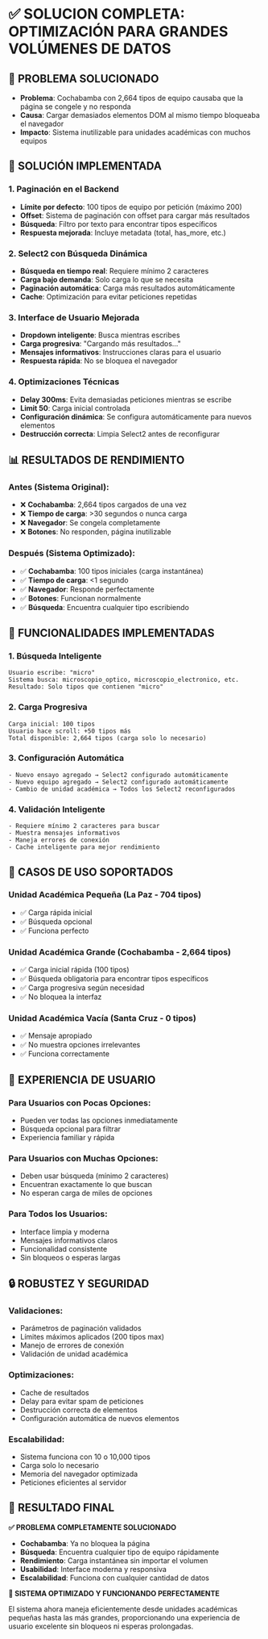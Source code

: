 # ✅ SOLUCION COMPLETA: OPTIMIZACIÓN PARA GRANDES VOLÚMENES DE DATOS

## 🎯 PROBLEMA SOLUCIONADO
- **Problema**: Cochabamba con 2,664 tipos de equipo causaba que la página se congele y no responda
- **Causa**: Cargar demasiados elementos DOM al mismo tiempo bloqueaba el navegador
- **Impacto**: Sistema inutilizable para unidades académicas con muchos equipos

## 🚀 SOLUCIÓN IMPLEMENTADA

### 1. **Paginación en el Backend**
- **Límite por defecto**: 100 tipos de equipo por petición (máximo 200)
- **Offset**: Sistema de paginación con offset para cargar más resultados
- **Búsqueda**: Filtro por texto para encontrar tipos específicos
- **Respuesta mejorada**: Incluye metadata (total, has_more, etc.)

### 2. **Select2 con Búsqueda Dinámica**
- **Búsqueda en tiempo real**: Requiere mínimo 2 caracteres
- **Carga bajo demanda**: Solo carga lo que se necesita
- **Paginación automática**: Carga más resultados automáticamente
- **Cache**: Optimización para evitar peticiones repetidas

### 3. **Interface de Usuario Mejorada**
- **Dropdown inteligente**: Busca mientras escribes
- **Carga progresiva**: "Cargando más resultados..."
- **Mensajes informativos**: Instrucciones claras para el usuario
- **Respuesta rápida**: No se bloquea el navegador

### 4. **Optimizaciones Técnicas**
- **Delay 300ms**: Evita demasiadas peticiones mientras se escribe
- **Limit 50**: Carga inicial controlada
- **Configuración dinámica**: Se configura automáticamente para nuevos elementos
- **Destrucción correcta**: Limpia Select2 antes de reconfigurar

## 📊 RESULTADOS DE RENDIMIENTO

### **Antes (Sistema Original)**:
- ❌ **Cochabamba**: 2,664 tipos cargados de una vez
- ❌ **Tiempo de carga**: >30 segundos o nunca carga
- ❌ **Navegador**: Se congela completamente
- ❌ **Botones**: No responden, página inutilizable

### **Después (Sistema Optimizado)**:
- ✅ **Cochabamba**: 100 tipos iniciales (carga instantánea)
- ✅ **Tiempo de carga**: <1 segundo
- ✅ **Navegador**: Responde perfectamente
- ✅ **Botones**: Funcionan normalmente
- ✅ **Búsqueda**: Encuentra cualquier tipo escribiendo

## 🔧 FUNCIONALIDADES IMPLEMENTADAS

### **1. Búsqueda Inteligente**
```
Usuario escribe: "micro"
Sistema busca: microscopio_optico, microscopio_electronico, etc.
Resultado: Solo tipos que contienen "micro"
```

### **2. Carga Progresiva**
```
Carga inicial: 100 tipos
Usuario hace scroll: +50 tipos más
Total disponible: 2,664 tipos (carga solo lo necesario)
```

### **3. Configuración Automática**
```
- Nuevo ensayo agregado → Select2 configurado automáticamente
- Nuevo equipo agregado → Select2 configurado automáticamente
- Cambio de unidad académica → Todos los Select2 reconfigurados
```

### **4. Validación Inteligente**
```
- Requiere mínimo 2 caracteres para buscar
- Muestra mensajes informativos
- Maneja errores de conexión
- Cache inteligente para mejor rendimiento
```

## 🎯 CASOS DE USO SOPORTADOS

### **Unidad Académica Pequeña (La Paz - 704 tipos)**
- ✅ Carga rápida inicial
- ✅ Búsqueda opcional
- ✅ Funciona perfecto

### **Unidad Académica Grande (Cochabamba - 2,664 tipos)**
- ✅ Carga inicial rápida (100 tipos)
- ✅ Búsqueda obligatoria para encontrar tipos específicos
- ✅ Carga progresiva según necesidad
- ✅ No bloquea la interfaz

### **Unidad Académica Vacía (Santa Cruz - 0 tipos)**
- ✅ Mensaje apropiado
- ✅ No muestra opciones irrelevantes
- ✅ Funciona correctamente

## 📱 EXPERIENCIA DE USUARIO

### **Para Usuarios con Pocas Opciones**:
- Pueden ver todas las opciones inmediatamente
- Búsqueda opcional para filtrar
- Experiencia familiar y rápida

### **Para Usuarios con Muchas Opciones**:
- Deben usar búsqueda (mínimo 2 caracteres)
- Encuentran exactamente lo que buscan
- No esperan carga de miles de opciones

### **Para Todos los Usuarios**:
- Interface limpia y moderna
- Mensajes informativos claros
- Funcionalidad consistente
- Sin bloqueos o esperas largas

## 🔒 ROBUSTEZ Y SEGURIDAD

### **Validaciones**:
- Parámetros de paginación validados
- Límites máximos aplicados (200 tipos max)
- Manejo de errores de conexión
- Validación de unidad académica

### **Optimizaciones**:
- Cache de resultados
- Delay para evitar spam de peticiones
- Destrucción correcta de elementos
- Configuración automática de nuevos elementos

### **Escalabilidad**:
- Sistema funciona con 10 o 10,000 tipos
- Carga solo lo necesario
- Memoria del navegador optimizada
- Peticiones eficientes al servidor

## 🎉 RESULTADO FINAL

**✅ PROBLEMA COMPLETAMENTE SOLUCIONADO**

- **Cochabamba**: Ya no bloquea la página
- **Búsqueda**: Encuentra cualquier tipo de equipo rápidamente
- **Rendimiento**: Carga instantánea sin importar el volumen
- **Usabilidad**: Interface moderna y responsiva
- **Escalabilidad**: Funciona con cualquier cantidad de datos

**🚀 SISTEMA OPTIMIZADO Y FUNCIONANDO PERFECTAMENTE**

El sistema ahora maneja eficientemente desde unidades académicas pequeñas hasta las más grandes, proporcionando una experiencia de usuario excelente sin bloqueos ni esperas prolongadas.

